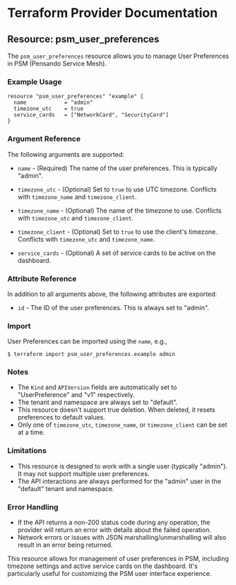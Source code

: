 # Terraform Provider Documentation

## Resource: psm_user_preferences

The `psm_user_preferences` resource allows you to manage User Preferences in PSM (Pensando Service Mesh).

### Example Usage

```hcl
resource "psm_user_preferences" "example" {
  name            = "admin"
  timezone_utc    = true
  service_cards   = ["NetworkCard", "SecurityCard"]
}
```

### Argument Reference

The following arguments are supported:

* `name` - (Required) The name of the user preferences. This is typically "admin".

* `timezone_utc` - (Optional) Set to `true` to use UTC timezone. Conflicts with `timezone_name` and `timezone_client`.

* `timezone_name` - (Optional) The name of the timezone to use. Conflicts with `timezone_utc` and `timezone_client`.

* `timezone_client` - (Optional) Set to `true` to use the client's timezone. Conflicts with `timezone_utc` and `timezone_name`.

* `service_cards` - (Optional) A set of service cards to be active on the dashboard.

### Attribute Reference

In addition to all arguments above, the following attributes are exported:

* `id` - The ID of the user preferences. This is always set to "admin".

### Import

User Preferences can be imported using the `name`, e.g.,

```
$ terraform import psm_user_preferences.example admin
```

### Notes

* The `Kind` and `APIVersion` fields are automatically set to "UserPreference" and "v1" respectively.
* The tenant and namespace are always set to "default".
* This resource doesn't support true deletion. When deleted, it resets preferences to default values.
* Only one of `timezone_utc`, `timezone_name`, or `timezone_client` can be set at a time.

### Limitations

* This resource is designed to work with a single user (typically "admin"). It may not support multiple user preferences.
* The API interactions are always performed for the "admin" user in the "default" tenant and namespace.

### Error Handling

* If the API returns a non-200 status code during any operation, the provider will return an error with details about the failed operation.
* Network errors or issues with JSON marshalling/unmarshalling will also result in an error being returned.

This resource allows for management of user preferences in PSM, including timezone settings and active service cards on the dashboard. It's particularly useful for customizing the PSM user interface experience.
